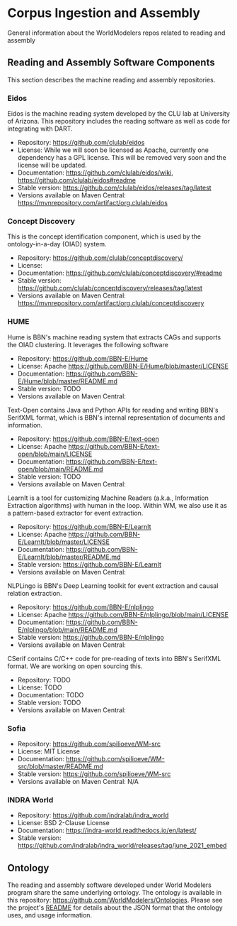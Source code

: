 # Corpus Ingestion and Assembly
General information about the WorldModelers repos related to reading and assembly

## Reading and Assembly Software Components

This section describes the machine reading and assembly repositories.

### Eidos

Eidos is the machine reading system developed by the CLU lab at University of Arizona. This repository includes the reading software as well as code for integrating with DART.

- Repository: https://github.com/clulab/eidos
- License: While we will soon be licensed as Apache, currently one dependency has a GPL license. This will be removed very soon and the license will be updated.
- Documentation: https://github.com/clulab/eidos/wiki, https://github.com/clulab/eidos#readme
- Stable version: https://github.com/clulab/eidos/releases/tag/latest
- Versions available on Maven Central: https://mvnrepository.com/artifact/org.clulab/eidos

### Concept Discovery

This is the concept identification component, which is used by the ontology-in-a-day (OIAD) system.

- Repository: https://github.com/clulab/conceptdiscovery/
- License: 
- Documentation: https://github.com/clulab/conceptdiscovery/#readme
- Stable version: https://github.com/clulab/conceptdiscovery/releases/tag/latest
- Versions available on Maven Central: https://mvnrepository.com/artifact/org.clulab/conceptdiscovery

### HUME

Hume is BBN's machine reading system that extracts CAGs and supports the OIAD clustering. It leverages the following software
- Repository: https://github.com/BBN-E/Hume
- License: Apache https://github.com/BBN-E/Hume/blob/master/LICENSE
- Documentation: https://github.com/BBN-E/Hume/blob/master/README.md
- Stable version: TODO 
- Versions available on Maven Central:

Text-Open contains Java and Python APIs for reading and writing BBN's SerifXML format, which is BBN's internal representation of documents and information.
- Repository: https://github.com/BBN-E/text-open
- License: Apache https://github.com/BBN-E/text-open/blob/main/LICENSE
- Documentation: https://github.com/BBN-E/text-open/blob/main/README.md
- Stable version: TODO
- Versions available on Maven Central:

LearnIt is a tool for customizing Machine Readers (a.k.a., Information Extraction algorithms) with human in the loop. Within WM, we also use it as a pattern-based extractor for event extraction.
- Repository: https://github.com/BBN-E/LearnIt
- License: Apache https://github.com/BBN-E/LearnIt/blob/master/LICENSE
- Documentation: https://github.com/BBN-E/LearnIt/blob/master/README.md
- Stable version:  https://github.com/BBN-E/LearnIt
- Versions available on Maven Central:

NLPLingo is BBN's Deep Learning toolkit for event extraction and causal relation extraction.
- Repository: https://github.com/BBN-E/nlplingo
- License: Apache https://github.com/BBN-E/nlplingo/blob/main/LICENSE
- Documentation: https://github.com/BBN-E/nlplingo/blob/main/README.md
- Stable version: https://github.com/BBN-E/nlplingo
- Versions available on Maven Central:

CSerif contains C/C++ code for pre-reading of texts into BBN's SerifXML format. We are working on open sourcing this.
- Repository: TODO
- License: TODO
- Documentation: TODO
- Stable version: TODO
- Versions available on Maven Central:

### Sofia

- Repository: https://github.com/spilioeve/WM-src
- License: MIT License
- Documentation: https://github.com/spilioeve/WM-src/blob/master/README.md
- Stable version: https://github.com/spilioeve/WM-src
- Versions available on Maven Central: N/A

### INDRA World

- Repository: https://github.com/indralab/indra_world
- License: BSD 2-Clause License
- Documentation: https://indra-world.readthedocs.io/en/latest/
- Stable version: https://github.com/indralab/indra_world/releases/tag/june_2021_embed

## Ontology

The reading and assembly software developed under World Modelers program share the same underlying ontology. The ontology is available in this repository: https://github.com/WorldModelers/Ontologies. Please see the project's [README](https://github.com/WorldModelers/Ontologies/blob/master/README.md) for details about the JSON format that the ontology uses, and usage information.
